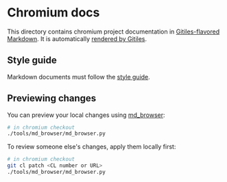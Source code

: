 # Chromium docs

This directory contains chromium project documentation in
[Gitiles-flavored Markdown].
It is automatically
[rendered by Gitiles](https://chromium.googlesource.com/chromium/src/+/master/docs/).

## Style guide

Markdown documents must follow the [style guide].

## Previewing changes

You can preview your local changes using [md_browser]:

```bash
# in chromium checkout
./tools/md_browser/md_browser.py
```

To review someone else's changes, apply them locally first:

```bash
# in chromium checkout
git cl patch <CL number or URL>
./tools/md_browser/md_browser.py
```

[Gitiles-flavored Markdown]: https://gerrit.googlesource.com/gitiles/+/master/Documentation/markdown.md
[style guide]: https://github.com/google/styleguide/tree/gh-pages/docguide
[md_browser]: ../tools/md_browser/
